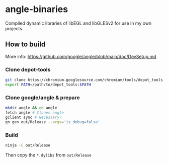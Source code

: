 # angle-binaries

Compiled dynamic libraries of libEGL and libGLESv2 for use in my own projects.

## How to build

More info: https://github.com/google/angle/blob/main/doc/DevSetup.md

### Clone depot-tools

```sh
git clone https://chromium.googlesource.com/chromium/tools/depot_tools.git
export PATH=/path/to/depot_tools:$PATH
```

### Clone google/angle & prepare
```sh
mkdir angle && cd angle
fetch angle # Clones angle
gclient sync # Necessary?
gn gen out/Release --args='is_debug=false'
```

### Build

```sh
ninja -C out/Release
```

Then copy the `*.dylibs` from `out/Release`
